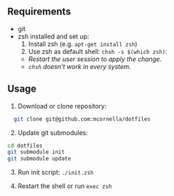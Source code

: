 ## Requirements

- git
- zsh installed and set up:
  1. Install zsh (e.g. `apt-get install zsh`)
  2. Use zsh as default shell: `chsh -s $(which zsh)`:
    * _Restart the user session to apply the change._
    * _`chsh` doesn't work in every system._


## Usage

1. Download or clone repository:
```sh
  git clone git@github.com:mcornella/dotfiles
```

2. Update git submodules:
```sh
cd dotfiles
git submodule init
git submodule update
```

3. Run init script: `./init.zsh`

4. Restart the shell or run `exec zsh`
